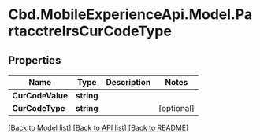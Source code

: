 # Cbd.MobileExperienceApi.Model.PartacctrelrsCurCodeType

## Properties

Name | Type | Description | Notes
------------ | ------------- | ------------- | -------------
**CurCodeValue** | **string** |  | 
**CurCodeType** | **string** |  | [optional] 

[[Back to Model list]](../README.md#documentation-for-models) [[Back to API list]](../README.md#documentation-for-api-endpoints) [[Back to README]](../README.md)


